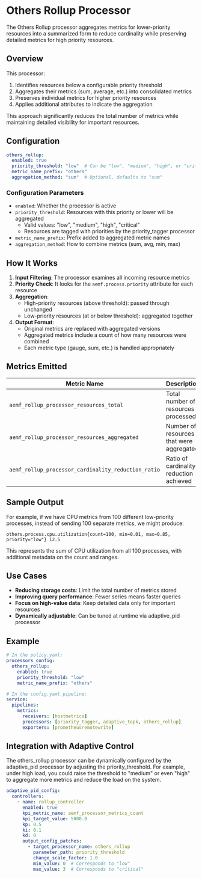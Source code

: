 # Others Rollup Processor

The Others Rollup processor aggregates metrics for lower-priority resources into a summarized form to reduce cardinality while preserving detailed metrics for high priority resources.

## Overview

This processor:

1. Identifies resources below a configurable priority threshold
2. Aggregates their metrics (sum, average, etc.) into consolidated metrics
3. Preserves individual metrics for higher priority resources
4. Applies additional attributes to indicate the aggregation

This approach significantly reduces the total number of metrics while maintaining detailed visibility for important resources.

## Configuration

```yaml
others_rollup:
  enabled: true
  priority_threshold: "low"  # Can be "low", "medium", "high", or "critical" 
  metric_name_prefix: "others"
  aggregation_method: "sum"  # Optional, defaults to "sum"
```

### Configuration Parameters

- `enabled`: Whether the processor is active
- `priority_threshold`: Resources with this priority or lower will be aggregated
  - Valid values: "low", "medium", "high", "critical"
  - Resources are tagged with priorities by the priority_tagger processor
- `metric_name_prefix`: Prefix added to aggregated metric names
- `aggregation_method`: How to combine metrics (sum, avg, min, max)

## How It Works

1. **Input Filtering**: The processor examines all incoming resource metrics
2. **Priority Check**: It looks for the `aemf.process.priority` attribute for each resource
3. **Aggregation**:
   - High-priority resources (above threshold): passed through unchanged
   - Low-priority resources (at or below threshold): aggregated together
4. **Output Format**:
   - Original metrics are replaced with aggregated versions
   - Aggregated metrics include a count of how many resources were combined
   - Each metric type (gauge, sum, etc.) is handled appropriately

## Metrics Emitted

| Metric Name | Description |
|-------------|-------------|
| `aemf_rollup_processor_resources_total` | Total number of resources processed |
| `aemf_rollup_processor_resources_aggregated` | Number of resources that were aggregated |
| `aemf_rollup_processor_cardinality_reduction_ratio` | Ratio of cardinality reduction achieved |

## Sample Output

For example, if we have CPU metrics from 100 different low-priority processes, instead of sending 100 separate metrics, we might produce:

```
others.process.cpu.utilization{count=100, min=0.01, max=0.85, priority="low"} 12.5
```

This represents the sum of CPU utilization from all 100 processes, with additional metadata on the count and ranges.

## Use Cases

- **Reducing storage costs**: Limit the total number of metrics stored
- **Improving query performance**: Fewer series means faster queries
- **Focus on high-value data**: Keep detailed data only for important resources
- **Dynamically adjustable**: Can be tuned at runtime via adaptive_pid processor

## Example

```yaml
# In the policy.yaml:
processors_config:
  others_rollup:
    enabled: true
    priority_threshold: "low"
    metric_name_prefix: "others"

# In the config.yaml pipeline:
service:
  pipelines:
    metrics:
      receivers: [hostmetrics]
      processors: [priority_tagger, adaptive_topk, others_rollup]
      exporters: [prometheusremotewrite]
```

## Integration with Adaptive Control

The others_rollup processor can be dynamically configured by the adaptive_pid processor by adjusting the priority_threshold. For example, under high load, you could raise the threshold to "medium" or even "high" to aggregate more metrics and reduce the load on the system.

```yaml
adaptive_pid_config:
  controllers:
    - name: rollup_controller
      enabled: true
      kpi_metric_name: aemf_processor_metrics_count
      kpi_target_value: 5000.0
      kp: 0.5
      ki: 0.1
      kd: 0
      output_config_patches:
        - target_processor_name: others_rollup
          parameter_path: priority_threshold
          change_scale_factor: 1.0
          min_value: 0  # Corresponds to "low" 
          max_value: 3  # Corresponds to "critical"
```